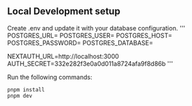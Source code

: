 ## Local Development setup
Create .env and update it with your database configuration.
'''
POSTGRES_URL=
POSTGRES_USER=
POSTGRES_HOST=
POSTGRES_PASSWORD=
POSTGRES_DATABASE=

NEXTAUTH_URL=http://localhost:3000
AUTH_SECRET=332e282f3e0a0d011a8724afa9f8d86b
'''

Run the following commands:
```
pnpm install
pnpm dev
```